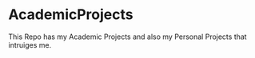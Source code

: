 # AcademicProjects
This Repo has my Academic Projects and also my Personal Projects that intruiges me.
